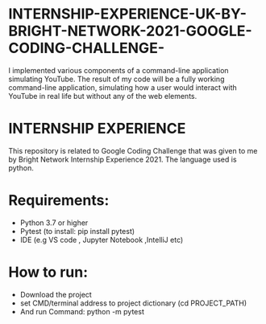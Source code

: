 # INTERNSHIP-EXPERIENCE-UK-BY-BRIGHT-NETWORK-2021-GOOGLE-CODING-CHALLENGE-
I implemented  various components of a command-line application simulating YouTube. The result of my code will be a fully working command-line application, simulating how a user would interact with YouTube in real life but without any of the web elements.

# INTERNSHIP EXPERIENCE
This repository is related to Google Coding Challenge that was given to me by  Bright Network Internship Experience 2021. The language used is python.

# Requirements:
- Python 3.7 or higher
- Pytest (to install: pip install pytest)
- IDE (e.g VS code , Jupyter Notebook ,IntelliJ etc)

# How to run:
- Download the project
- set CMD/terminal address to project dictionary (cd PROJECT_PATH)
- And run Command: python -m pytest


